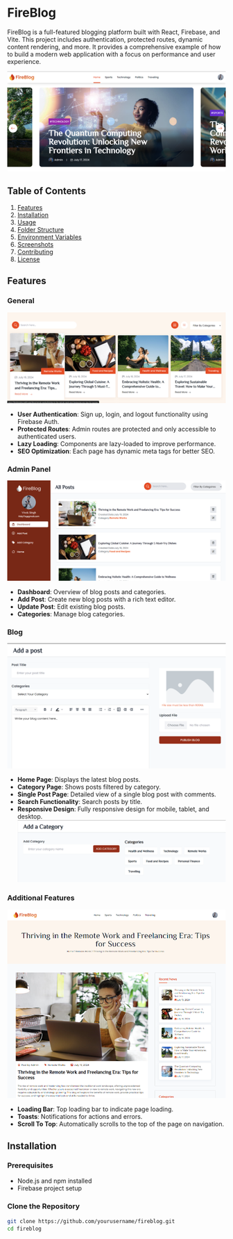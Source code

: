 # FireBlog

FireBlog is a full-featured blogging platform built with React, Firebase, and Vite. This project includes authentication, protected routes, dynamic content rendering, and more. It provides a comprehensive example of how to build a modern web application with a focus on performance and user experience.

![image](./public/features/FireBlog.png)

## Table of Contents

1. [Features](#features)
2. [Installation](#installation)
3. [Usage](#usage)
4. [Folder Structure](#folder-structure)
5. [Environment Variables](#environment-variables)
6. [Screenshots](#screenshots)
7. [Contributing](#contributing)
8. [License](#license)

## Features

### General

![image](./public/features/FireBlog%202.png)

- **User Authentication**: Sign up, login, and logout functionality using Firebase Auth.
- **Protected Routes**: Admin routes are protected and only accessible to authenticated users.
- **Lazy Loading**: Components are lazy-loaded to improve performance.
- **SEO Optimization**: Each page has dynamic meta tags for better SEO.

### Admin Panel

![image](./public/features/FireBlog%203.png)

- **Dashboard**: Overview of blog posts and categories.
- **Add Post**: Create new blog posts with a rich text editor.
- **Update Post**: Edit existing blog posts.
- **Categories**: Manage blog categories.

### Blog

![image](./public/features/FireBlog%204.png)

- **Home Page**: Displays the latest blog posts.
- **Category Page**: Shows posts filtered by category.
- **Single Post Page**: Detailed view of a single blog post with comments.
- **Search Functionality**: Search posts by title.
- **Responsive Design**: Fully responsive design for mobile, tablet, and desktop.
  ![image](./public/features/FireBlog%205.png)

### Additional Features

![image](./public/features/FireBlog%206.png)

- **Loading Bar**: Top loading bar to indicate page loading.
- **Toasts**: Notifications for actions and errors.
- **Scroll To Top**: Automatically scrolls to the top of the page on navigation.

## Installation

### Prerequisites

- Node.js and npm installed
- Firebase project setup

### Clone the Repository

```sh
git clone https://github.com/yourusername/fireblog.git
cd fireblog
```
